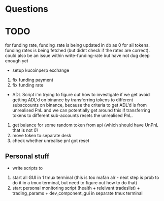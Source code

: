# Questions


# TODO
for funding rate, funding_rate is being updated in db as 0 for all tokens. funding rates is being fetched (but didnt check if the rates are correct).  could also be an issue within write-funding-rate but have not dug deep enough yet
- setup kucoinperp exchange
1. fix funding payment
2. fix funding rate

- ADL Script
i'm trying to figure out how to investigate if we get avoid getting ADL'd on binance by transferring tokens to different subaccounts on binance, because the criteria to get ADL'd is from unrealised PnL and we can potentially get around this if transferring tokens to different sub-accounts resets the unrealised PnL.

1. get balance for some random token from api (which should have UnPnL that is not 0)
2. move token to separate desk
3. check whether unrealise pnl got reset   

## Personal stuff
- write scripts to
1. start all GUI in 1 tmux terminal (this is too mafan alr - next step is prob to do it in a tmux terminal, but need to figure out how to do that)
2. start personal monitoring script (health + relelvant tradeslist) + trading_params + dev_component_gui in separate tmux terminal
